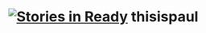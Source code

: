 [![Stories in Ready](https://badge.waffle.io/thisispaul/thisispaul.png?label=ready&title=Ready)](https://waffle.io/thisispaul/thisispaul)
thisispaul
==========
